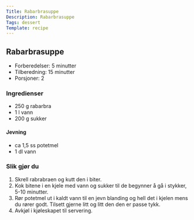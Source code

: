 ```yaml
---
Title: Rabarbrasuppe
Description: Rabarbrasuppe
Tags: dessert
Template: recipe
---
```

## Rabarbrasuppe
<!-- ![Naan bread](%assets_url%/naan.jpg) -->

- Forberedelser: 5 minutter
- Tilberedning: 15 minutter
- Porsjoner: 2

### Ingredienser
<!-- for eksempel - 7g tørrgjær -->

- 250 g rabarbra
- 1 l vann
- 200 g sukker

#### Jevning

- ca 1,5 ss potetmel
- 1 dl vann

### Slik gjør du

1. Skrell rabrabraen og kutt den i biter.
2. Kok bitene i en kjele med vann og sukker til de begynner å gå i stykker, 5-10 minutter.
3. Rør potetmel ut i kaldt vann til en jevn blanding og hell det i kjelen mens du rører godt. Tilsett gjerne litt og litt den den er passe tykk.
4. Avkjøl i kjøleskapet til servering.